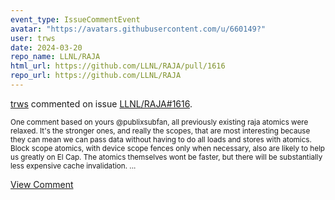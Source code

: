 ```yaml
---
event_type: IssueCommentEvent
avatar: "https://avatars.githubusercontent.com/u/660149?"
user: trws
date: 2024-03-20
repo_name: LLNL/RAJA
html_url: https://github.com/LLNL/RAJA/pull/1616
repo_url: https://github.com/LLNL/RAJA
---
```


<a href='https://github.com/trws' target='_blank'>trws</a> commented on issue <a href='https://github.com/LLNL/RAJA/pull/1616' target='_blank'>LLNL/RAJA#1616</a>.

<small>One comment based on yours @publixsubfan, all previously existing raja atomics were relaxed.  It's the stronger ones, and really the scopes, that are most interesting because they can mean we can pass data without having to do all loads and stores with atomics.  Block scope atomics, with device scope fences only when necessary, also are likely to help us greatly on El Cap.  The atomics themselves wont be faster, but there will be substantially less expensive cache invalidation....</small>

<a href='https://github.com/LLNL/RAJA/pull/1616' target='_blank'>View Comment</a>